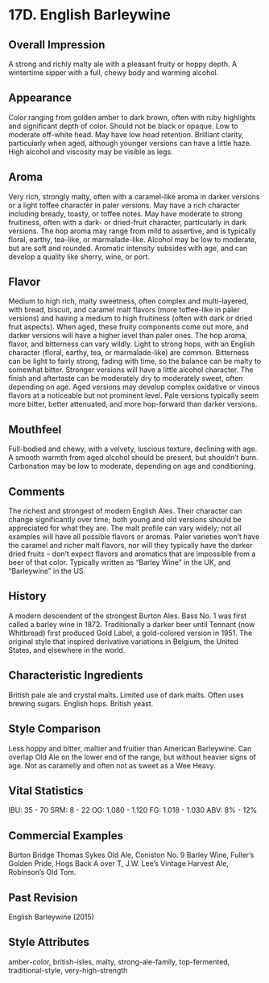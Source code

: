 # 17D. English Barleywine

## Overall Impression

A strong and richly malty ale with a pleasant fruity or hoppy depth. A wintertime sipper with a full, chewy body and warming alcohol.

## Appearance

Color ranging from golden amber to dark brown, often with ruby highlights and significant depth of color. Should not be black or opaque. Low to moderate off-white head. May have low head retention. Brilliant clarity, particularly when aged, although younger versions can have a little haze. High alcohol and viscosity may be visible as legs.

## Aroma

Very rich, strongly malty, often with a caramel-like aroma in darker versions or a light toffee character in paler versions. May have a rich character including bready, toasty, or toffee notes. May have moderate to strong fruitiness, often with a dark- or dried-fruit character, particularly in dark versions. The hop aroma may range from mild to assertive, and is typically floral, earthy, tea-like, or marmalade-like. Alcohol may be low to moderate, but are soft and rounded. Aromatic intensity subsides with age, and can develop a quality like sherry, wine, or port.

## Flavor

Medium to high rich, malty sweetness, often complex and multi-layered, with bread, biscuit, and caramel malt flavors (more toffee-like in paler versions) and having a medium to high fruitiness (often with dark or dried fruit aspects). When aged, these fruity components come out more, and darker versions will have a higher level than paler ones. The hop aroma, flavor, and bitterness can vary wildly. Light to strong hops, with an English character (floral, earthy, tea, or marmalade-like) are common. Bitterness can be light to fairly strong, fading with time, so the balance can be malty to somewhat bitter. Stronger versions will have a little alcohol character. The finish and aftertaste can be moderately dry to moderately sweet, often depending on age. Aged versions may develop complex oxidative or vinous flavors at a noticeable but not prominent level. Pale versions typically seem more bitter, better attenuated, and more hop-forward than darker versions.

## Mouthfeel

Full-bodied and chewy, with a velvety, luscious texture, declining with age. A smooth warmth from aged alcohol should be present, but shouldn’t burn. Carbonation may be low to moderate, depending on age and conditioning.

## Comments

The richest and strongest of modern English Ales. Their character can change significantly over time; both young and old versions should be appreciated for what they are. The malt profile can vary widely; not all examples will have all possible flavors or aromas. Paler varieties won’t have the caramel and richer malt flavors, nor will they typically have the darker dried fruits – don’t expect flavors and aromatics that are impossible from a beer of that color. Typically written as “Barley Wine” in the UK, and “Barleywine” in the US.

## History

A modern descendent of the strongest Burton Ales. Bass No. 1 was first called a barley wine in 1872. Traditionally a darker beer until Tennant (now Whitbread) first produced Gold Label, a gold-colored version in 1951. The original style that inspired derivative variations in Belgium, the United States, and elsewhere in the world.

## Characteristic Ingredients

British pale ale and crystal malts. Limited use of dark malts. Often uses brewing sugars. English hops. British yeast.

## Style Comparison

Less hoppy and bitter, maltier and fruitier than American Barleywine. Can overlap Old Ale on the lower end of the range, but without heavier signs of age. Not as caramelly and often not as sweet as a Wee Heavy.

## Vital Statistics

IBU: 35 - 70
SRM: 8 - 22
OG: 1.080 - 1.120
FG: 1.018 - 1.030
ABV: 8% - 12%

## Commercial Examples

Burton Bridge Thomas Sykes Old Ale, Coniston No. 9 Barley Wine, Fuller’s Golden Pride, Hogs Back A over T, J.W. Lee’s Vintage Harvest Ale, Robinson’s Old Tom.

## Past Revision

English Barleywine (2015)

## Style Attributes

amber-color, british-isles, malty, strong-ale-family, top-fermented, traditional-style, very-high-strength
